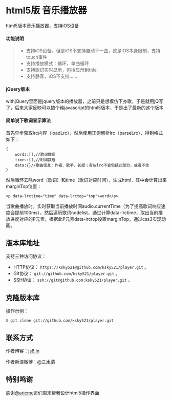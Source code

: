 html5版 音乐播放器
======

html5版本音乐播放器，支持iOS设备

#### 功能说明
> * 支持iOS设备，但是iOS不支持自动下一曲，这是iOS本身限制，支持touch事件
> * 支持播放模式：循环，单曲循环
> * 支持歌词实时显示，包括显示到title
> * 支持静音，iOS不支持……

#### jQuery版本
withjQuery里面是jquery版本的播放器，之前只是想模仿下亦歌，于是就用jQ写了，后来大家反映可以搞个纯javascript的html5版本，于是出了最新的这个版本

#### 简单说下歌词显示算法
首先异步获取lrc内容（loadLrc），然后使用正则解析lrc（parseLrc），得到格式如下：

	{
		words:[],//歌词数组
		times:[],//时间数组
		data:{}//歌曲信息：作者、歌手、长度；有些lrc不会包括此部分，或者不全
	}
然后循环去除word（歌词）和time（歌词对应时间），生成html，其中会计算出来marginTop位置：

	<p data-lrctime="time" data-lrctop="top">word</p>

当歌曲播放时，实时获取当前播放时间audio.currentTime（为了提高歌词响应速度会提前100ms），然后遍历歌词nodelist，通过计算data-lrctime，取出当前播放进度对应的P元素，根据此P元素data-lrctop设置marginTop，通过css3实现动画。

## 版本库地址

支持三种访问协议：

* HTTP协议： `https://ksky521@github.com/ksky521/player.git` 。
* Git协议： `git://github.com/ksky521/player.git` 。
* SSH协议： `ssh://git@github.com:ksky521/player.git` 。

## 克隆版本库

操作示例：

    $ git clone git://github.com/ksky521/player.git
	
## 联系方式

作者博客：[js8.in](http://js8.in)

作者新浪微博：[@三水清](http://weibo.com/sanshuiqing)



## 特别鸣谢
感谢[@aricme](http://weibo.com/aricme)哥们周末帮我设计html5操作界面